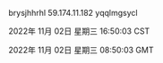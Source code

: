 brysjhhrhl 59.174.11.182 yqqlmgsycl

2022年 11月 02日 星期三 16:50:03 CST

2022年 11月 02日 星期三 08:50:03 GMT
